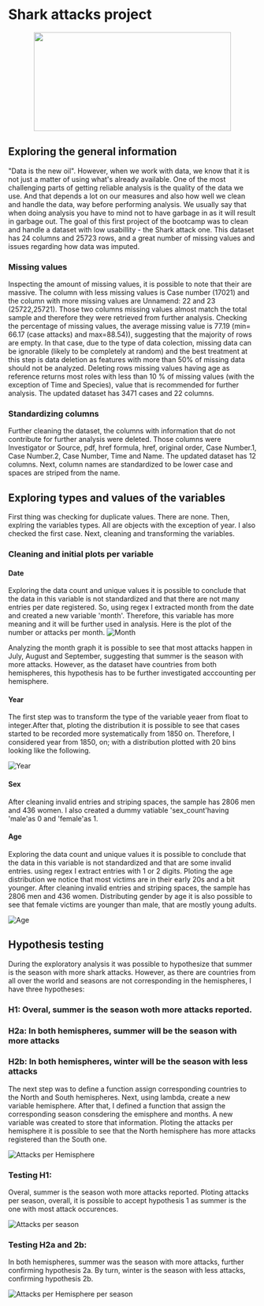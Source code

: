 # Shark attacks project 
 
 <p align="center">
<img src="https://media4.giphy.com/media/PfHrNe1cSKAjC/giphy.gif?cid=ecf05e47ovrt5l7r54lsqe8mnkom66uqynaj7x8qraw166tl&rid=giphy.gif&ct=g" width="400" height="200" />
</p>

 ## Exploring the general information

"Data is the new oil". However, when we work with data, we know that it is not just a matter of using what's already available. One of the most challenging parts of getting reliable analysis is the quality of the data we use. And that depends a lot on our measures and also how well we clean and handle the data, way before performing analysis. We usually say that when doing analysis you have to mind not to have garbage in as it will result in garbage out. The goal of this first project of the bootcamp was to clean and handle a dataset with low usabillity - the Shark attack one. This dataset has 24 columns and 25723 rows, and a great number of missing values and issues regarding how data was imputed.

### Missing values
Inspecting the amount of missing values, it is possible to note that their are massive. The column with less missing values is Case number (17021) and the column with more missing values are Unnamend: 22 and 23 (25722,25721). Those two columns missing values almost match the total sample and therefore they were retrieved from further analysis. Checking the  percentage of missing values, the average missing value is 77.19 (min= 66.17 (case attacks) and max=88.54)), suggesting that the majority of rows are empty. In that case, due to the type of data colection, missing data can be ignorable (likely to be completely at random) and the best treatment at this step is data deletion as features with more than 50% of missing data should not be analyzed. Deleting rows missing values having age as reference returns most roles with less than 10 % of missing values (with the exception of Time and Species), value that is recommended for further analysis. The updated dataset has 3471 cases and 22 columns.

### Standardizing columns
Further cleaning the dataset, the columns with information that do not contribute for further analysis were deleted. Those columns were Investigator or Source, pdf, href formula, href, original order, Case Number.1, Case Number.2, Case Number, Time and Name.
The updated dataset has 12 columns. Next, column names are standardized to be lower case and spaces are striped from the name.

## Exploring types and values of the variables
First thing was checking for duplicate values. There are none. Then, explring the variables types. All are objects with the exception of year. I also checked the first case. Next, cleaning and transforming the variables.

### Cleaning and initial plots per variable

#### Date
Exploring the data count and unique values it is possible to conclude that the data in this variable is not standardized and that there are not many entries per date registered. So, using regex I extracted month from the date and created a new variable 'month'. Therefore, this variable has more meaning and it will be further used in analysis. Here is the plot of the number or attacks per month. 
![Month](https://github.com/ju-br/Ironhack-Project/blob/main/figures/EDA/month.png)

Analyzing the month graph it is possible to see that most attacks happen in July, August and September, suggesting that summer is the season with more attacks. However, as the dataset have countries from both hemispheres, this hypothesis has to be further investigated acccounting per hemisphere.

#### Year
The first step was to transform the type of the variable yeaer from float to integer.After that, ploting the distribution it is possible to see that cases started to be recorded more systematically from 1850 on. Therefore, I considered year from 1850, on; with a distribution plotted with 20 bins looking like the following.

![Year](https://github.com/ju-br/Ironhack-Project/blob/main/figures/EDA/Year_1850.png)

#### Sex
After cleaning invalid entries and striping spaces, the sample has 2806 men and 436 women.
I also created a dummy vatiable 'sex_count'having 'male'as 0 and 'female'as 1.


#### Age
Exploring the data count and unique values it is possible to conclude that the data in this variable is not standardized and that are some invalid entries. using regex I extract entries with 1 or 2 digits. Ploting the age distribution we notice that most victims are in their early 20s and a bit younger.
After cleaning invalid entries and striping spaces, the sample has 2806 men and 436 women. Distributing gender by age it is also possible to see that female victims are younger than male, that are mostly young adults.

![Age](https://github.com/ju-br/Ironhack-Project/blob/main/figures/EDA/Age.png)

## Hypothesis testing
During the exploratory analysis it was possible to hypothesize that summer is the season with more shark attacks. However, as there are countries from all over the world and seasons are not corresponding in the hemispheres, I have three hypotheses:
### H1: Overal, summer is the season woth more attacks reported.
### H2a: In both hemispheres, summer will be the season with more attacks
### H2b: In both hemispheres, winter will be the season with less attacks

The next step was to define a function assign corresponding countries to the North and South hemispheres. Next, using lambda, create a new variable hemisphere.
After that, I defined a function that assign the corresponding season consdering the emisphere and months. A new variable was created to store that information. Ploting the attacks per hemisphere it is possible to see that the North hemisphere has more attacks registered than the South one.

![Attacks per Hemisphere](https://github.com/ju-br/Ironhack-Project/blob/main/figures/Hypotheses/Attacks_per_hemisphere.png)

### Testing H1: 
Overal, summer is the season woth more attacks reported.
Ploting attacks per season, overall, it is possible to accept hypothesis 1 as summer is the one with most attack occurences.

![Attacks per season](https://github.com/ju-br/Ironhack-Project/blob/main/figures/Hypotheses/Attacks_per_season.png)

### Testing H2a and 2b:
 In both hemispheres, summer was the season with more attacks, further confirming hypothesis 2a. By turn, winter is the season with less attacks, confirming hypothesis 2b.

![Attacks per Hemisphere per season](https://github.com/ju-br/Ironhack-Project/blob/main/figures/Hypotheses/Attacks_per_hemisphere_season.png)

